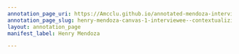 ```yaml
---
annotation_page_uri: https://Amcclu.github.io/annotated-mendoza-interview/annotations/henry-mendoza-canvas-1-interviewee--contextualizing--gesturing-.json
annotation_page_slug: henry-mendoza-canvas-1-interviewee--contextualizing--gesturing-
layout: annotation_page
manifest_label: Henry Mendoza

---
```

